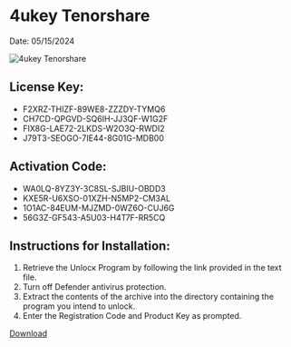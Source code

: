 <h1>4ukey Tenorshare</h1>
<p>Date: 05/15/2024</p>
<img src="https://repository-images.githubusercontent.com/825083987/0bc3ba6f-f8ed-42ba-98d6-52d118dc7f76" alt="4ukey Tenorshare" title="4ukey Tenorshare" />
<h2>License Key:</h2>
<ul>
<li>F2XRZ-THIZF-89WE8-ZZZDY-TYMQ6</li>
<li>CH7CD-QPGVD-SQ6IH-JJ3QF-W1G2F</li>
<li>FIX8G-LAE72-2LKDS-W2O3Q-RWDI2</li>
<li>J79T3-SEOGO-7IE44-8G01G-MDB00</li>
</ul>
<h2>Activation Code:</h2>
<ul>
<li>WA0LQ-8YZ3Y-3C8SL-SJBIU-OBDD3</li>
<li>KXE5R-U6XSO-01XZH-N5MP2-CM3AL</li>
<li>1O1AC-84EUM-MJZMD-0WZ6O-CUJ6G</li>
<li>56G3Z-GF543-A5U03-H4T7F-RR5CQ</li>
</ul>
<h2>Instructions for Installation:</h2>
<ol>
<li>Retrieve the Unlocк Program by following the link provided in the text file.</li>
<li>Turn off Defender antivirus protection.</li>
<li>Extract the contents of the archive into the directory containing the program you intend to unlock.</li>
<li>Enter the Registration Code and Product Key as prompted.</li>
</ol>
<p><a href="https://drive.usercontent.google.com/u/0/uc?id=1eb4ufejYZblTSw8qfW091KuWmve1MY_0&git">​D​o​w​n​l​o​a​d</a>
</p>
